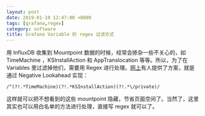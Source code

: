 ```yaml
---
layout: post
date: 2019-01-10 12:47:00 +0800
tags: [grafana,regex]
category: software
title: Grafana Variable 的 regex 过滤方式
---
```


用 InfluxDB 收集到 Mountpoint 数据的时候，经常会掺杂一些不关心的，如 TimeMachine ，KSInstallAction 和 AppTranslocation 等等。所以，为了在 Variables 里过滤掉他们，需要用 Regex 进行处理。[网上](https://community.grafana.com/t/templating-regex-exclude-not-working/1077/4)有人提供了方案，就是通过 Negative Lookahead 实现：

```regexp
/^(?!.*TimeMachine)(?!.*KSInstallAction)(?!.*\/private)/
```

这样就可以把不想看到的这些 mountpoint 隐藏，节省页面空间了。当然了，这里其实也可以用白名单的方法进行处理，直接写 regex 就可以了。